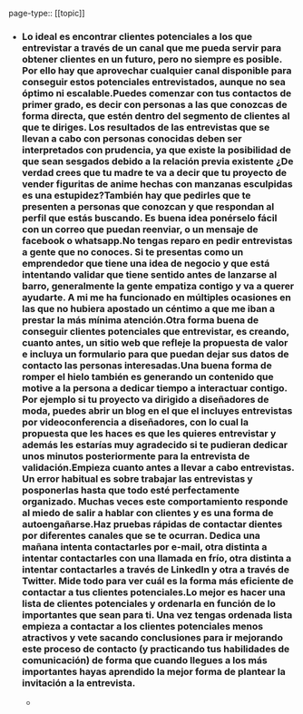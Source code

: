 page-type:: [[topic]]
- ### Lo ideal es encontrar clientes potenciales a los que entrevistar a través de un canal que me pueda servir para obtener clientes en un futuro, pero no siempre es posible. Por ello hay que aprovechar cualquier canal disponible para conseguir estos potenciales entrevistados, aunque no sea óptimo ni escalable.Puedes comenzar con tus contactos de primer grado, es decir con personas a las que conozcas de forma directa, que estén dentro del segmento de clientes al que te diriges. Los resultados de las entrevistas que se llevan a cabo con personas conocidas deben ser interpretados con prudencia, ya que existe la posibilidad de que sean sesgados debido a la relación previa existente ¿De verdad crees que tu madre te va a decir que tu proyecto de vender figuritas de anime hechas con manzanas esculpidas es una estupidez?También hay que pedirles que te presenten a personas que conozcan y que respondan al perfil que estás buscando. Es buena idea ponérselo fácil con un correo que puedan reenviar, o un mensaje de facebook o whatsapp.No tengas reparo en pedir entrevistas a gente que no conoces. Si te presentas como un emprendedor que tiene una idea de negocio y que está intentando validar que tiene sentido antes de lanzarse al barro, generalmente la gente empatiza contigo y va a querer ayudarte. A mi me ha funcionado en múltiples ocasiones en las que no hubiera apostado un céntimo a que me iban a prestar la más mínima atención.Otra forma buena de conseguir clientes potenciales que entrevistar, es creando, cuanto antes, un sitio web que refleje la propuesta de valor e incluya un formulario para que puedan dejar sus datos de contacto las personas interesadas.Una buena forma de romper el hielo también es generando un contenido que motive a la persona a dedicar tiempo a interactuar contigo. Por ejemplo si tu proyecto va dirigido a diseñadores de moda, puedes abrir un blog en el que el incluyes entrevistas por videoconferencia a diseñadores, con lo cual la propuesta que les haces es que les quieres entrevistar y además les estarías muy agradecido si te pudieran dedicar unos minutos posteriormente para la entrevista de validación.Empieza cuanto antes a llevar a cabo entrevistas. Un error habitual es sobre trabajar las entrevistas y posponerlas hasta que todo esté perfectamente organizado. Muchas veces este comportamiento responde al miedo de salir a hablar con clientes y es una forma de autoengañarse.Haz pruebas rápidas de contactar dientes por diferentes canales que se te ocurran. Dedica una mañana intenta contactarles por e-mail, otra distinta a intentar contactarles con una llamada en frío, otra distinta a intentar contactarles a través de LinkedIn y otra a través de Twitter. Mide todo para ver cuál es la forma más eficiente de contactar a tus clientes potenciales.Lo mejor es hacer una lista de clientes potenciales y ordenarla en función de lo importantes que sean para ti. Una vez tengas ordenada lista empieza a contactar a los clientes potenciales menos atractivos y vete sacando conclusiones para ir mejorando este proceso de contacto (y practicando tus habilidades de comunicación) de forma que cuando llegues a los más importantes hayas aprendido la mejor forma de plantear la invitación a la entrevista.
  - 


